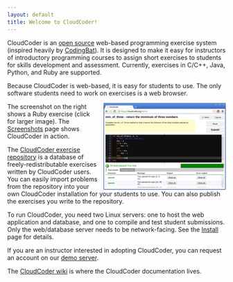 ```yaml
---
layout: default
title: Welcome to CloudCoder!
---
```


CloudCoder is an [open source](opensource.html) web-based programming exercise system
(inspired heavily by [CodingBat](http://codingbat.com/)).
It is designed to make it easy for instructors of introductory
programming courses to assign short exercises to students for
skills development and assessment.  Currently, exercises in
C/C++, Java, Python, and Ruby are supported.

Because CloudCoder is web-based, it is easy for students to
use.  The only software students need to work on exercises
is a web browser.

<a href="https://raw.github.com/wiki/cloudcoderdotorg/CloudCoder/img/screenshot-rubyproblem.png"><img style="float: right; margin-left: 10px;" src="img/ccscreenshot.png" alt="CloudCoder screenshot" /></a>

The screenshot on the right shows a Ruby exercise (click for larger image).
The [Screenshots](https://github.com/cloudcoderdotorg/CloudCoder/wiki/Screenshots)
page shows CloudCoder in action.

The [CloudCoder exercise repository](https://cloudcoder.org/repo)
is a database of freely-redistributable exercises written by
CloudCoder users.  You can easily import problems from the repository
into your own CloudCoder installation for your students to
use.  You can also publish the exercises you write to the repository.

To run CloudCoder, you need two Linux servers: one to host the
web application and database, and one to compile and test student
submissions.  Only the web/database server needs to be
network-facing.  See the [Install](https://github.com/cloudcoderdotorg/CloudCoder/wiki/Install)
page for details.

If you are an instructor interested in adopting CloudCoder,
you can request an account on our [demo server](demo.html).

The [CloudCoder wiki](https://github.com/cloudcoderdotorg/CloudCoder/wiki)
is where the CloudCoder documentation lives.
